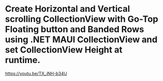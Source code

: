 # Create Horizontal and Vertical scrolling CollectionView with Go-Top Floating button and Banded Rows using .NET MAUI CollectionView and set CollectionView Height at runtime.
https://youtu.be/TX_iNH-b34U
